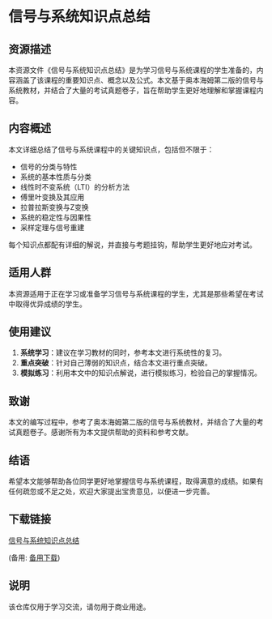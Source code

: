# 信号与系统知识点总结

## 资源描述

本资源文件《信号与系统知识点总结》是为学习信号与系统课程的学生准备的，内容涵盖了该课程的重要知识点、概念以及公式。本文基于奥本海姆第二版的信号与系统教材，并结合了大量的考试真题卷子，旨在帮助学生更好地理解和掌握课程内容。

## 内容概述

本文详细总结了信号与系统课程中的关键知识点，包括但不限于：

- 信号的分类与特性
- 系统的基本性质与分类
- 线性时不变系统（LTI）的分析方法
- 傅里叶变换及其应用
- 拉普拉斯变换与Z变换
- 系统的稳定性与因果性
- 采样定理与信号重建

每个知识点都配有详细的解说，并直接与考题挂钩，帮助学生更好地应对考试。

## 适用人群

本资源适用于正在学习或准备学习信号与系统课程的学生，尤其是那些希望在考试中取得优异成绩的学生。

## 使用建议

1. **系统学习**：建议在学习教材的同时，参考本文进行系统性的复习。
2. **重点突破**：针对自己薄弱的知识点，结合本文进行重点突破。
3. **模拟练习**：利用本文中的知识点解说，进行模拟练习，检验自己的掌握情况。

## 致谢

本文的编写过程中，参考了奥本海姆第二版的信号与系统教材，并结合了大量的考试真题卷子。感谢所有为本文提供帮助的资料和参考文献。

## 结语

希望本文能够帮助各位同学更好地掌握信号与系统课程，取得满意的成绩。如果有任何疏忽或不足之处，欢迎大家提出宝贵意见，以便进一步完善。

## 下载链接
[信号与系统知识点总结](https://pan.quark.cn/s/4a2409bea825) 

(备用: [备用下载](https://pan.baidu.com/s/1NNKef9QFe_ouDs8FG3Y5Ng?pwd=1234))

## 说明

该仓库仅用于学习交流，请勿用于商业用途。
